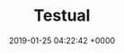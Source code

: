 ---
layout: default
title: Testual
description: 'no'
banner_image: "/uploads/Foster_1_After-003.jpeg"
blocks:
- template: carousel
  carousel:
  - image_url: "/uploads/Foster_1_After-003.jpeg"
    caption: 'Caption #1'
date: 2019-01-25 04:22:42 +0000
published: false
---